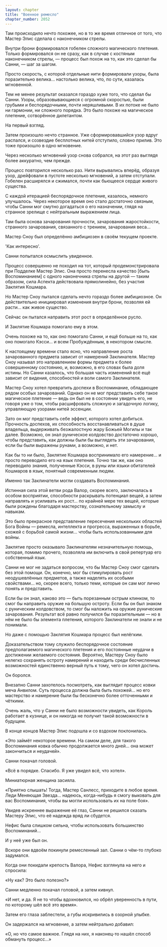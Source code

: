 ```yaml
---
layout: chapter
title: "Военное ремесло"
chapter_number: 2052
---
```




Там происходило нечто похожее, но в то же время отличное от того, что Мастер Элис сделала с наконечником стрелы.

Внутри брони формировался гобелен сложного магического плетения. Только формировался он не сразу, как в случае с костяным наконечником стрелы, — процесс был похож на то, как это сделал бы Санни, — шаг за шагом.

Просто скорость, с которой отдельные нити формировали узоры, была поразительно велика... настолько велика, что, по сути, казалась мгновенной.

Тем не менее результат оказался гораздо хуже того, что сделал бы Санни. Узоры, образовывающиеся с огромной скоростью, были грубыми и беспорядочными, почти неряшливыми. В их потоке не было ни гармонии, ни сложного порядка. Это было похоже на магическое плетение, сотворённое дилетантом.

На первый взгляд.

Затем произошло нечто странное. Уже сформировавшийся узор вдруг распался, и созвездие бесплотных нитей отступило, словно прилив. Это тоже произошло в одно мгновение.

Через несколько мгновений узор снова собрался, на этот раз выглядя более аккуратно, чем прежде.

Процесс повторился несколько раз. Нити вырывались вперёд, образуя узор, дрейфовали в пустоте несколько мгновений, а затем отступали. Гобелен расширялся и сжимался, почти как бьющееся сердце живого существа.

С каждой итерацией беспорядочное плетение, казалось, немного улучшалось. Через некоторое время оно стало достаточно связным, чтобы Санни мог смутно догадаться о его назначении, глядя на странное зрелище с нейтральным выражением лица.

Там была основа зачарования прочности, зачарования жаростойкости, странного зачарования, связанного с трением, зачарования веса...

Мастер Сноу был определённо амбициозен в своём текущем проекте.

'Как интересно'.

Санни попытался осмыслить увиденное.

Процесс совершенно не походил на тот, который продемонстрировала при Подделке Мастер Элис. Она просто перенесла качество [быть Воспоминанием] с одного наконечника стрелы на другой — таким образом, сила Аспекта действовала прямолинейно, без участия Заклятия Кошмара.

Но Мастер Сноу пытался сделать нечто гораздо более амбициозное. Он действительно инициировал изменения внутри брони, позволяя ей расти... как живое существо.

Сейчас он пытался направить этот рост в определённое русло.

И Заклятие Кошмара помогало ему в этом.

Очень похоже на то, как оно помогало Санни, и ещё больше на то, как оно помогало Кэсси... и всем Пробуждённым, в некотором смысле.

К настоящему времени стало ясно, что направление роста зачарованного предмета зависит от намерений Заклинателя. Мастер Сноу называл это направлением формы предмета к более совершенному состоянию, и, возможно, в его словах была доля истины. Но Санни казалось, что большая часть изменений всё ещё зависит от видения, способностей и воли самого Заклинателя.

Мастер Сноу хотел превратить доспехи в Воспоминание, обладающее рядом особых зачарований. Однако он не мог представить себе такое магическое плетение — ведь он был не в состоянии увидеть его, не говоря уже о том, чтобы расшифровать сложную и загадочную логику, управляющую узорами нитей эссенции.

Зато он мог представить себе эффект, которого хотел добиться. Прочность доспехов, их способность восстанавливаться в душе владельца, выдерживать безжалостную жару Божьей Могилы и так далее. Возможно, он знал руническое колдовство достаточно хорошо, чтобы представить, как должны были бы выглядеть эти зачарования, если бы были выражены рунами, а возможно, и нет.

Как бы то ни было, Заклятие Кошмара воспринимало его намерение... и просто переводило его на язык плетения. Точно так же, как оно переводило знания, полученные Кэсси, в руны или языки обитателей Кошмаров в язык, понятный современным людям.

Именно так Заклинатели могли создавать Воспоминания.

Истинная сила этой ветви рода Валор, скорее всего, заключалась в особом восприятии, способности раскрывать потенциал вещей, а затем направлять и усиливать их рост... по крайней мере тех вещей, которые были рождены благодаря мастерству, сознательному замыслу и навыкам.

Это было прекрасное представление пересечения нескольких областей Бога Войны — ремесла, интеллекта и прогресса, выраженных в борьбе, схожей с борьбой самой жизни... чтобы быть использованными для войны.

Заклятие просто оказывало Заклинателям незначительную помощь, которая, помимо прочего, позволяла им включить в свой репертуар его собственный язык.

Санни не мог не задаться вопросом, что бы Мастер Сноу смог сделать без этой помощи. Он, конечно, мог бы стимулировать рост неодушевлённых предметов, а также наделять их особыми свойствами... но, скорее всего, только теми, которые он сам мог лично понять и представить.

Если бы он знал, каково это — быть порезанным острым клинком, то смог бы направить оружие на большую остроту. Если бы он был знаком с руническим колдовством, то смог бы наложить на оружие рунические зачарования. Результат всё равно получился бы поразительным — но в нём не было бы элемента плетения, которого Заклинатели не знали и не понимали.

Но даже с помощью Заклятия Кошмара процесс был нелёгким.

Доказательством тому служило беспорядочное состояние предполагаемого магического плетения и его постоянные неудачи в достижении желаемого состояния. Вероятно, Мастеру Сноу было нелегко сохранять остроту намерений и находить среди бесчисленных возможностей единственно верный путь к тому, чего он хотел достичь.

Он боролся.

Внезапно Санни захотелось посмотреть, как выглядит процесс ковки меча Анвилом. Суть процесса должна была быть похожей... но его мастерство и намерение были бы бесконечно более отточенными и чёткими.

Очень жаль, что у Санни не было возможности увидеть, как Король работает в кузнице, и он никогда не получит такой возможности в будущем.

В конце концов Мастер Элис подошла и со вздохом поклонилась.

«Это займёт некоторое времени. На самом деле, для такого Воспоминания ковка обычно продолжается много дней... она может закончиться и неудачей».

Санни покачал головой.

«Всё в порядке. Спасибо. Я уже увидел всё, что хотел».

Миниатюрная женщина засияла.

«Приятно слышать! Тогда, Мастер Санлесс, приходите в любое время. Леди Меняющая Звезда... надеюсь, когда-нибудь я смогу выковать для вас Воспоминания, чтобы вы могли использовать их на поле боя».

Увидев искреннее выражение её глаз, Санни не решился сказать Мастеру Элис, что её надежда вряд ли сбудется.

Нефис была слишком сильна, чтобы использовать большинство Воспоминаний...

И у неё уже был он.

Вскоре они вдвоём покинули ремесленный зал. Санни о чём-то глубоко задумался.

Когда они покидали крепость Валора, Нефис взглянула на него и спросила:

«Ну как? Это было полезно?»

Санни медленно покачал головой, а затем кивнул.

«И нет, и да. Я не то чтобы вдохновился, но обрёл уверенность в пути, по которому шёл всё это время».

Затем его глаза заблестели, а губы искривились в озорной улыбке.

Он задержался на мгновение, а затем нейтрально добавил:

«О, но что самое важное. Глядя на них, я наконец-то нашёл способ обмануть процесс...»

